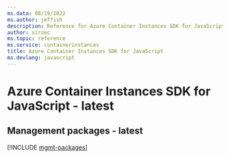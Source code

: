 ```yaml
---
ms.data: 08/19/2022
ms.author: jeffish
description: Reference for Azure Container Instances SDK for JavaScript
author: xirzec
ms.topic: reference
ms.service: containerinstances
title: Azure Container Instances SDK for JavaScript
ms.devlang: javascript
---
```

# Azure Container Instances SDK for JavaScript - latest

## Management packages - latest
[!INCLUDE [mgmt-packages](container-instances-mgmt-index.md)]